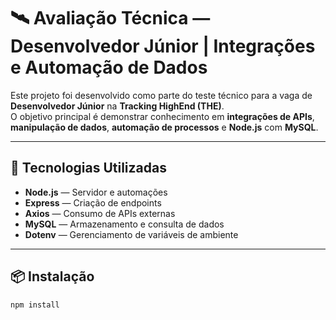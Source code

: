 # 🛰️ Avaliação Técnica — Desenvolvedor Júnior | Integrações e Automação de Dados

Este projeto foi desenvolvido como parte do teste técnico para a vaga de **Desenvolvedor Júnior** na **Tracking HighEnd (THE)**.  
O objetivo principal é demonstrar conhecimento em **integrações de APIs**, **manipulação de dados**, **automação de processos** e **Node.js** com **MySQL**.

---

## 🚀 Tecnologias Utilizadas

- **Node.js** — Servidor e automações
- **Express** — Criação de endpoints
- **Axios** — Consumo de APIs externas
- **MySQL** — Armazenamento e consulta de dados
- **Dotenv** — Gerenciamento de variáveis de ambiente

---

## 📦 Instalação

```bash
npm install
```
